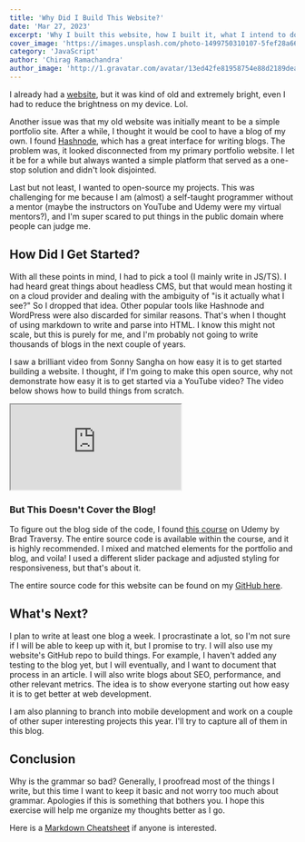```yaml
---
title: 'Why Did I Build This Website?'
date: 'Mar 27, 2023'
excerpt: 'Why I built this website, how I built it, what I intend to do with it, and what you can expect.'
cover_image: 'https://images.unsplash.com/photo-1499750310107-5fef28a66643'
category: 'JavaScript'
author: 'Chirag Ramachandra'
author_image: 'http://1.gravatar.com/avatar/13ed42fe81958754e88d2189dea6fdc7'
---
```


I already had a <a href="https://resume-2020-eta.vercel.app/" target="_blank">website</a>, but it was kind of old and extremely bright, even I had to reduce the brightness on my device. Lol.

Another issue was that my old website was initially meant to be a simple portfolio site. After a while, I thought it would be cool to have a blog of my own. I found <a href="https://hashnode.com/" target="_blank">Hashnode</a>, which has a great interface for writing blogs. The problem was, it looked disconnected from my primary portfolio website. I let it be for a while but always wanted a simple platform that served as a one-stop solution and didn't look disjointed.

Last but not least, I wanted to open-source my projects. This was challenging for me because I am (almost) a self-taught programmer without a mentor (maybe the instructors on YouTube and Udemy were my virtual mentors?), and I'm super scared to put things in the public domain where people can judge me.

## How Did I Get Started?

With all these points in mind, I had to pick a tool (I mainly write in JS/TS). I had heard great things about headless CMS, but that would mean hosting it on a cloud provider and dealing with the ambiguity of "is it actually what I see?" So I dropped that idea. Other popular tools like Hashnode and WordPress were also discarded for similar reasons. That's when I thought of using markdown to write and parse into HTML. I know this might not scale, but this is purely for me, and I'm probably not going to write thousands of blogs in the next couple of years.

I saw a brilliant video from Sonny Sangha on how easy it is to get started building a website. I thought, if I'm going to make this open source, why not demonstrate how easy it is to get started via a YouTube video? The video below shows how to build things from scratch.

<div class="youtube-wrapper">
  <iframe src="https://www.youtube.com/embed/urgi2iz9P6U" allowfullscreen></iframe>
</div>

### But This Doesn't Cover the Blog!

To figure out the blog side of the code, I found <a href="https://www.udemy.com/course/nextjs-dev-to-deployment/" target="_blank">this course</a> on Udemy by Brad Traversy. The entire source code is available within the course, and it is highly recommended. I mixed and matched elements for the portfolio and blog, and voila! I used a different slider package and adjusted styling for responsiveness, but that's about it.

The entire source code for this website can be found on my <a href="https://github.com/ChiragRamachandra/resume-2023" target="_blank">GitHub here</a>.

## What's Next?

I plan to write at least one blog a week. I procrastinate a lot, so I'm not sure if I will be able to keep up with it, but I promise to try. I will also use my website's GitHub repo to build things. For example, I haven't added any testing to the blog yet, but I will eventually, and I want to document that process in an article. I will also write blogs about SEO, performance, and other relevant metrics. The idea is to show everyone starting out how easy it is to get better at web development.

I am also planning to branch into mobile development and work on a couple of other super interesting projects this year. I'll try to capture all of them in this blog.

## Conclusion

Why is the grammar so bad? Generally, I proofread most of the things I write, but this time I want to keep it basic and not worry too much about grammar. Apologies if this is something that bothers you. I hope this exercise will help me organize my thoughts better as I go.

Here is a <a href="https://www.markdownguide.org/cheat-sheet" target="_blank">Markdown Cheatsheet</a> if anyone is interested.
